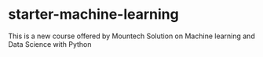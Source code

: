 # starter-machine-learning
This is a new course offered by Mountech Solution on Machine learning and Data Science with Python
